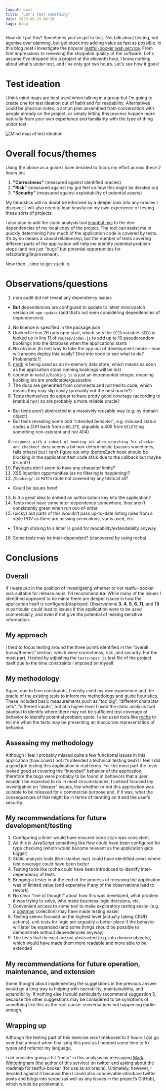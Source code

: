 ```yaml
---
layout: post
title: "Let's test something"
date: 2020-06-29 08:26
tags: blog
---
```


How do I put this? Sometimes you’ve got to test. Not talk about testing, not agonise over planning, but get stuck into adding value as fast as possible. In this blog post I investigate the popular [restful-booker web service](https://github.com/mwinteringham/restful-booker). From first impressions to reviewing the shippable quality of the software. Let's assume I've dropped into a project at the eleventh hour, I know nothing about what's under test, and I've only got two hours. Let's see how it goes!

# Test ideation

I think mind maps are best used when talking in a group but I’m going to create one for test ideation out of habit and for readability. Alternatives could be physical notes, a action plan assembled from conversation with people already on the project, or simply letting this process happen more naturally from your own experience and familiarity with the type of thing under test.

![Mind map of test ideation](https://josephward.tech/assets/img/image--001.png)

# Overall focus/themes

Using the above as a guide I have decided to focus my effort across these 2 hours on:

1. **"Correctness"** (measured against identified oracles)
2. **"Risk"** (measured against my gut feel on how this might be iterated on)
3. **"Security"** (measured against exploitability of potential assets)

My heuristics will no doubt be informed by a deeper look into any oracles I discover. I will also need to lean heavily on my own experience of testing these sorts of projects.

I also plan to add the static analysis tool [istanbul nyc](https://github.com/istanbuljs/nyc) to the dev dependencies of my local copy of the project. The tool can assist me in quickly determining how much of the application code is covered by tests. It’s by no means a causal relationship, but the number of tests covering different parts of the application will help me identify potential problem stops (and not just “bugs” but potential opportunities for refactoring/improvement).

Now then... time to get stuck in.

# Observations/questions

1. npm audit did not reveal any dependency issues
* **But** dependencies are configured to update to latest minor/patch version on `npm update` (and that’s not even considering dependencies of dependencies)
2. No licence is specified in the package.json
3. Dockerfile line 26 runs npm start, which sets the `SEED` variable. `SEED` is looked up in line 11 of `routes/index.js` to add up to 10 pseudorandom bookings into the database when the applications starts
4. No obvious (to me) way to take the app out of development mode – how will anyone deploy this easily? Dive into code to see what to do? Problematic?!
5. [nedb](https://github.com/louischatriot/nedb) is being used as an in-memory data store, which means as soon as the application stops running bookings will be lost
6. counter in `models/booking.js` is just an incremented integer, meaning booking ids are predictable/guessable
7. The docs are generated from comments and not tied to code, which means they may slip easily (probably not the best oracle?)
8. Tests themselves do appear to have pretty good coverage (according to istanbul nyc) so are probably a more reliable oracle?
* But tests aren’t abstracted in a massively reusable way (e.g. by domain object)
* But tests revealing some odd “intended behavior”, e.g. misused status codes a (201 back from a `DELETE`, arguably a 405 from `DELETE`ing something non-existent and not 404)
9. `responds with a subset of booking ids when searching for checkin and checkout date` seems a bit non-deterministic (passes sometimes, fails others) but I can’t figure out why (beforeEach hook should be blocking in the application/test code afaik due to the callback but maybe it’s not?)
10. Payloads don’t seem to have any character limits?
11. XSS injection opportunities (as no filtering is happening)?
12. `/booking/:id` `PATCH` route not covered by any tests at all?
* Could be issues here!
13. Is it a great idea to embed an authorization key into the application?
14. Tests must have some inter-dependency somewhere, they aren’t consistently green when run out-of-order
15. (picky) but parts of this wouldn’t pass up-to-date linting rules from a style POV as there are missing semicolons, var is used, etc.
* Though sticking to a linter is good for readability/extendability anyway
16. Some tests may be inter-dependent? (discovered by using rocha)

# Conclusions
## Overall

If I were put in the position of investigating whether or not restful-booker was suitable for release as-is  I'd recommend **no**. While many of the issues I identified appeared to be minor there are deeper issues in how the application itself is configured/deployed. Observations **3**, **4**, **5**, **6**, **11**, and **13** in particular could lead to issues if this application were to be used commercially, and even if not give the potential of leaking sensitive information.

## My approach

I tried to focus testing around the three points identified in the “overall focus/themes” section, which were correctness, risk ,and security. For the most part, I tested by adjusting the `tests/spec.js` test file of the project itself due to the time constraints I imposed on myself.

## My methodology

Again, due to time constraints, I mostly used my own experience and the oracle of the existing tests to inform my methodology and guide heuristics. These included basic measurements such as “too big”, “different character sets”, “different inputs”, but at a higher level I used the static analysis tool ​istanbul to identify where there may not be sufficient test coverage of behavior to identify potential problem spots. I also used tools like [rocha](https://github.com/bahmutov/rocha) to tell me when the tests may be presenting an inaccurate representation of behavior.

## Assessing my methodology

Although I feel I probably missed quite a few functional issues in this application (how could I not it’s intended a technical testing bed?) I feel I did a good job testing this application in real terms. For the most part the tests looked good at covering the “intended” behavior of the application, therefore the bugs were probably to be found in behaviors that a user wouldn’t be expected to do in most circumstances. I instead focused my investigation on "deeper" issues, like whether or not this application was suitable to be released for a commercial purpose and, if it was, what the consequences of that might be in terms of iterating on it and the user’s security.

## My recommendations for future development/testing

1. Configuring a linter would have ensured code style was consistent.
2. As this is JavaScript something like flow could have been configured for type checking (which would become relevant as the application gets bigger)
3. Static analysis tools (like istanbul nyc) could have identified areas where test coverage could have been better
4. Testing tools like rocha could have been introduced to identify inter-dependency of tests
5. Bringing a tester in at the end of the process of releasing the application was of limited value (and expensive if any of the observations lead to rework)
6. No clear “line of thought” about how this was developed, what problem it was trying to solve, who made business logic decisions, etc.
7. Convenient access to some tool to make exploratory testing easier (e.g. a [postman](https://www.postman.com/) collection) may have made testing easier
8. Testing seems focused on the highest level (actually taking CRUD actions), unit tests for logic are arguably a better place if the behavior will later be expanded (and some things should be possible to demonstrate without dependencies anyway)
9. The tests that do exist are not abstracted (e.g. into domain objects), which would have made them more readable and more able to be extended

## My recommendations for future operation, maintenance, and extension

Some thought about implementing the suggestions in the previous answer would go a long way to helping with operability, maintainability, and extendibility. If nothing else I would particularly recommend suggestion 5, because the other suggestions may be considered to be symptoms of something like this as the root cause: conversations not happening earlier enough.

## Wrapping up

Although the testing part of this exercise was timeboxed to 2 hours I did go over that amount when finalizing this post as I needed some time to fix typos and refactor my language.

I did consider going a bit “meta” in this analysis by messaging [Mark Winteringham](https://twitter.com/2bittester) (the author of this service) on twitter and asking about the roadmap for restful-booker (for use as an oracle). Ultimately, however, I decided against it because then I could also conceivable introduce twitter posts and blogs into scope (as well as any issues in the project’s GitHub), which would be problematic.
